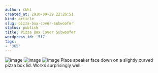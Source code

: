 ```yaml
---
author: cbhl
created_at: 2010-09-29 22:26:51
kind: article
slug: pizza-box-cover-subwoofer
status: publish
title: Pizza Box Cover Subwoofer
wordpress_id: '517'
tags:
- '365'
---
```


![image](http://blog.azuresky.ca/blog/wp-content/uploads/2010/09/wpid-IMG_20100929_222425.jpg)
![image](http://blog.azuresky.ca/blog/wp-content/uploads/2010/09/wpid-wp-1285813546344.jpg)
![image](http://blog.azuresky.ca/blog/wp-content/uploads/2010/09/wpid-wp-1285813559266.jpg)
Place speaker face down on a slightly curved pizza box lid. Works
surprisingly well.
